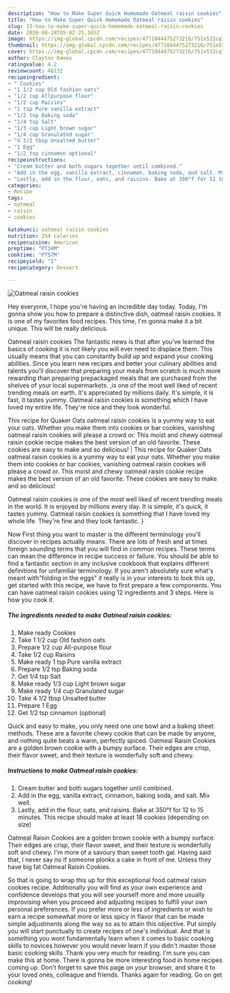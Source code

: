 ```yaml
---
description: "How to Make Super Quick Homemade Oatmeal raisin cookies"
title: "How to Make Super Quick Homemade Oatmeal raisin cookies"
slug: 13-how-to-make-super-quick-homemade-oatmeal-raisin-cookies
date: 2020-08-28T05:02:25.165Z
image: https://img-global.cpcdn.com/recipes/4771044475273216/751x532cq70/oatmeal-raisin-cookies-recipe-main-photo.jpg
thumbnail: https://img-global.cpcdn.com/recipes/4771044475273216/751x532cq70/oatmeal-raisin-cookies-recipe-main-photo.jpg
cover: https://img-global.cpcdn.com/recipes/4771044475273216/751x532cq70/oatmeal-raisin-cookies-recipe-main-photo.jpg
author: Clayton Ramos
ratingvalue: 4.2
reviewcount: 46132
recipeingredient:
- " Cookies"
- "1 1/2 cup Old fashion oats"
- "1/2 cup Allpurpose flour"
- "1/2 cup Raisins"
- "1 tsp Pure vanilla extract"
- "1/2 tsp Baking soda"
- "1/4 tsp Salt"
- "1/3 cup Light brown sugar"
- "1/4 cup Granulated sugar"
- "4 1/2 tbsp Unsalted butter"
- "1 Egg"
- "1/2 tsp cinnamon optional"
recipeinstructions:
- "Cream butter and both sugars together until combined."
- "Add in the egg, vanilla extract, cinnamon, baking soda, and salt. Mix well."
- "Lastly, add in the flour, oats, and raisins. Bake at 350°f for 12 to 15 minutes. This recipe should make at least 18 cookies (depending on size)"
categories:
- Recipe
tags:
- oatmeal
- raisin
- cookies

katakunci: oatmeal raisin cookies 
nutrition: 254 calories
recipecuisine: American
preptime: "PT34M"
cooktime: "PT57M"
recipeyield: "1"
recipecategory: Dessert

---
```



![Oatmeal raisin cookies](https://img-global.cpcdn.com/recipes/4771044475273216/751x532cq70/oatmeal-raisin-cookies-recipe-main-photo.jpg)

Hey everyone, I hope you're having an incredible day today. Today, I'm gonna show you how to prepare a distinctive dish, oatmeal raisin cookies. It is one of my favorites food recipes. This time, I'm gonna make it a bit unique. This will be really delicious.

Oatmeal raisin cookies The fantastic news is that after you've learned the basics of cooking it is not likely you will ever need to displace them. This usually means that you can constantly build up and expand your cooking abilities. Since you learn new recipes and better your culinary abilities and talents you'll discover that preparing your meals from scratch is much more rewarding than preparing prepackaged meals that are purchased from the shelves of your local supermarkets.
,is one of the most well liked of recent trending meals on earth. It's appreciated by millions daily. It's simple, it is fast, it tastes yummy. Oatmeal raisin cookies is something which I have loved my entire life. They're nice and they look wonderful.

This recipe for Quaker Oats oatmeal raisin cookies is a yummy way to eat your oats. Whether you make them into cookies or bar cookies, vanishing oatmeal raisin cookies will please a crowd or. This moist and chewy oatmeal raisin cookie recipe makes the best version of an old favorite. These cookies are easy to make and so delicious!
|
This recipe for Quaker Oats oatmeal raisin cookies is a yummy way to eat your oats. Whether you make them into cookies or bar cookies, vanishing oatmeal raisin cookies will please a crowd or. This moist and chewy oatmeal raisin cookie recipe makes the best version of an old favorite. These cookies are easy to make and so delicious!

Oatmeal raisin cookies is one of the most well liked of recent trending meals in the world. It is enjoyed by millions every day. It is simple, it's quick, it tastes yummy. Oatmeal raisin cookies is something that I have loved my whole life. They're fine and they look fantastic.
}

Now First thing you want to master is the different terminology you'll discover in recipes actually means. There are lots of fresh and at times foreign sounding terms that you will find in common recipes. These terms can mean the difference in recipe success or failure. You should be able to find a fantastic section in any inclusive cookbook that explains different definitions for unfamiliar terminology. If you aren't absolutely sure what's meant with"folding in the eggs" it really is in your interests to look this up,
get started with this recipe, we have to first prepare a few components. You can have oatmeal raisin cookies using 12 ingredients and 3 steps. Here is how you cook it.

<!--inarticleads1-->

##### The ingredients needed to make Oatmeal raisin cookies:

1. Make ready  Cookies
1. Take 1 1/2 cup Old fashion oats
1. Prepare 1/2 cup All-purpose flour
1. Take 1/2 cup Raisins
1. Make ready 1 tsp Pure vanilla extract
1. Prepare 1/2 tsp Baking soda
1. Get 1/4 tsp Salt
1. Make ready 1/3 cup Light brown sugar
1. Make ready 1/4 cup Granulated sugar
1. Take 4 1/2 tbsp Unsalted butter
1. Prepare 1 Egg
1. Get 1/2 tsp cinnamon (optional)


Quick and easy to make, you only need one one bowl and a baking sheet. methods. These are a favorite chewy cookie that can be made by anyone, and nothing quite beats a warm, perfectly spiced. Oatmeal Raisin Cookies are a golden brown cookie with a bumpy surface. Their edges are crisp, their flavor sweet, and their texture is wonderfully soft and chewy. 

<!--inarticleads2-->

##### Instructions to make Oatmeal raisin cookies:

1. Cream butter and both sugars together until combined.
1. Add in the egg, vanilla extract, cinnamon, baking soda, and salt. Mix well.
1. Lastly, add in the flour, oats, and raisins. Bake at 350°f for 12 to 15 minutes. This recipe should make at least 18 cookies (depending on size)


Oatmeal Raisin Cookies are a golden brown cookie with a bumpy surface. Their edges are crisp, their flavor sweet, and their texture is wonderfully soft and chewy. I&#39;m more of a savoury than sweet tooth gal. Having said that, I never say no if someone plonks a cake in front of me. Unless they have big fat Oatmeal Raisin Cookies. 

So that is going to wrap this up for this exceptional food oatmeal raisin cookies recipe. Additionally you will find as your own experience and confidence develops that you will see yourself more and more usually improvising when you proceed and adjusting recipes to fulfill your own personal preferences. If you prefer more or less of ingredients or wish to earn a recipe somewhat more or less spicy in flavor that can be made simple adjustments along the way so as to attain this objective. Put simply you will start punctually to create recipes of one's individual. And that is something you wont fundamentally learn when it comes to basic cooking skills to novices however you would never learn if you didn't master those basic cooking skills .Thank you very much for reading. I'm sure you can make this at home. There is gonna be more interesting food in home recipes coming up. Don't forget to save this page on your browser, and share it to your loved ones, colleague and friends. Thanks again for reading. Go on get cooking!
